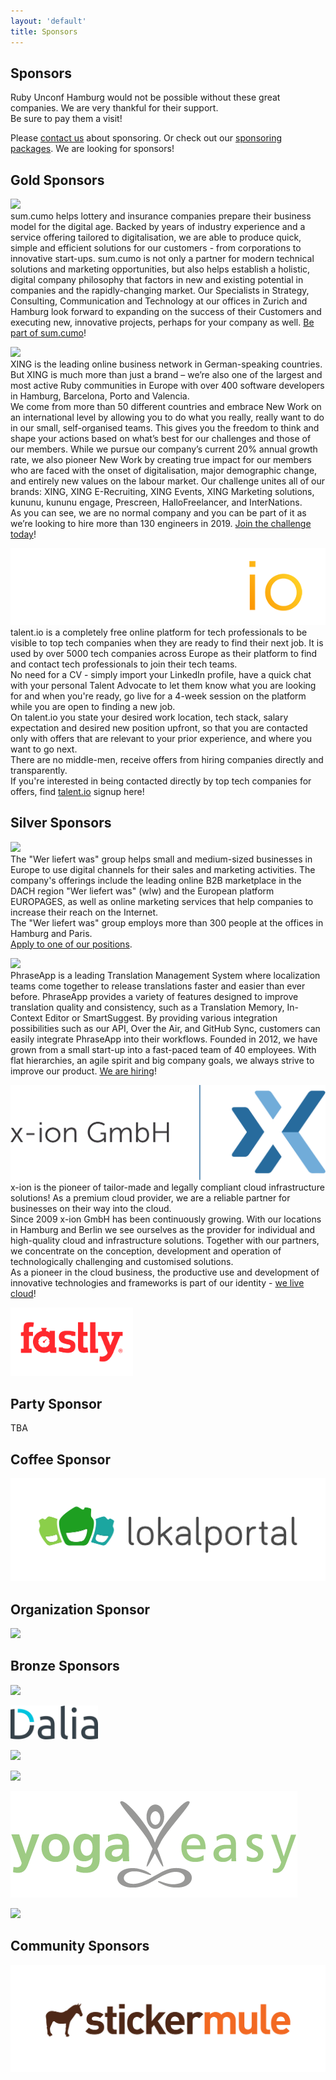 ```yaml
---
layout: 'default'
title: Sponsors
---
```


<div class="content-section content-section--whitebg" markdown="1">

## Sponsors
<p>
Ruby Unconf Hamburg would not be possible without these great companies. We are very thankful for their support.
<br />
Be sure to pay them a visit!
</p>
<p>
Please <a href="mailto:sponsoring@rubyunconf.eu">contact us</a> about sponsoring. Or check out our <a href="https://drive.google.com/file/d/11QMNW0v7T9BrhfYtfJ7qm3It-MlTn1OT/view" target="_blank">sponsoring packages</a>. We are looking for sponsors!
</p>
</div>

<div class="content-section content-section--purplebg" markdown="1">

## Gold Sponsors
  <p class="sponsor__description" markdown="1">
    <a class="sponsor__logo" href="https://www.sumcumo.com/" target="_blank"><img src="assets/images/sponsors/sumcumo.svg"></a>
    <br/>
    sum.cumo helps lottery and insurance companies prepare their business model for the digital age. Backed by years of industry experience and a service offering tailored to digitalisation, we are able to produce quick, simple and efficient solutions for our customers - from corporations to innovative start-ups. sum.cumo is not only a partner for modern technical solutions and marketing opportunities, but also helps establish a holistic, digital company philosophy that factors in new and existing potential in companies and the rapidly-changing market. Our Specialists in Strategy, Consulting, Communication and Technology at our offices in Zurich and Hamburg look forward to expanding on the success of their Customers and executing new, innovative projects, perhaps for your company as well. <a href="https://www.sumcumo.com/jobs" target="_blank">Be part of sum.cumo</a>!
  </p>
  <p class="sponsor__description" markdown="1">
    <a class="sponsor__logo" href="https://www.xing.com/" target="_blank"><img src="assets/images/sponsors/xing.svg"></a>
    <br/>
    XING is the leading online business network in German-speaking countries. But XING is much more than just a brand – we’re also one of the largest and most active Ruby communities in Europe with over 400 software developers in Hamburg, Barcelona, Porto and Valencia.<br/>
    We come from more than 50 different countries and embrace New Work on an international level by allowing you to do what you really, really want to do in our small, self-organised teams. This gives you the freedom to think and shape your actions based on what’s best for our challenges and those of our members. While we pursue our company’s current 20% annual growth rate, we also pioneer New Work by creating true impact for our members who are faced with the onset of digitalisation, major demographic change, and entirely new values on the labour market. Our challenge unites all of our brands: XING, XING E-Recruiting, XING Events, XING Marketing solutions, kununu, kununu engage, Prescreen, HalloFreelancer, and InterNations.<br/>
    As you can see, we are no normal company and you can be part of it as we’re looking to hire more than 130 engineers in 2019. <a href="https://corporate.xing.com/en/career/" target="_blank">Join the challenge today</a>!
  </p>
  <p class="sponsor__description" markdown="1">
    <a class="sponsor__logo" href="https://www.talent.io/?utm_source=event&utm_campaign=RubyUnConf&utm_content=talentioBlurb" target="_blank"><img src="assets/images/sponsors/talent-io.png"></a>
    <br/>
    talent.io is a completely free online platform for tech professionals to be visible to top tech companies when they are ready to find their next job. It is used by over 5000 tech companies across Europe as their platform to find and contact tech professionals to join their tech teams.<br/>
    No need for a CV - simply import your LinkedIn profile, have a quick chat with your personal Talent Advocate to let them know what you are looking for and when you're ready, go live for a 4-week session on the platform while you are open to finding a new job.<br/>
    On talent.io you state your desired work location, tech stack, salary expectation and desired new position upfront, so that you are contacted only with offers that are relevant to your prior experience, and where you want to go next.<br/>
    There are no middle-men, receive offers from hiring companies directly and transparently. <br/>
    If you're interested in being contacted directly by top tech companies for offers, find <a href="https://www.talent.io/?utm_source=event&utm_campaign=RubyUnConf&utm_content=talentioBlurb" target="_blank">talent.io</a> signup here!
  </p>
</div>

<div class="content-section content-section--whitebg" markdown="1">

## Silver Sponsors
  <p class="sponsor__description" markdown="1">
    <a class="sponsor__logo" href="https://www.wlw.de/" target="_blank"><img src="assets/images/sponsors/wlw.svg" style="height:100px;"></a>
    <br />
    The "Wer liefert was" group helps small and medium-sized businesses in Europe to use digital channels for their sales and marketing activities. The company's offerings include the leading online B2B marketplace in the DACH region "Wer liefert was" (wlw) and the European platform EUROPAGES, as well as online marketing services that help companies to increase their reach on the Internet.<br />
    The "Wer liefert was" group employs more than 300 people at the offices in Hamburg and Paris.<br />
    <a href="https://www.wlw.de/en/firm/careers/jobs" target="_blank">Apply to one of our positions</a>.
  </p>
  <p class="sponsor__description" markdown="1">
    <a class="sponsor__logo" href="https://phraseapp.com/" target="_blank"><img src="assets/images/sponsors/parrotandlogo.png"></a>
    <br />
    PhraseApp is a leading Translation Management System where localization teams come together to release translations faster and easier than ever before. PhraseApp provides a variety of features designed to improve translation quality and consistency, such as a Translation Memory, In-Context Editor or SmartSuggest. By providing various integration possibilities such as our API, Over the Air, and GitHub Sync, customers can easily integrate PhraseApp into their workflows. Founded in 2012, we have grown from a small start-up into a fast-paced team of 40 employees. With flat hierarchies, an agile spirit and big company goals, we always strive to improve our product. <a href="https://phraseapp.com/careers" target="_blank">We are hiring</a>!
  </p>
  <p class="sponsor__description" markdown="1">
    <a class="sponsor__logo" href="https://www.x-ion.de/" target="_blank"><img src="assets/images/sponsors/x-ion.svg"></a>
    <br />
    x-ion is the pioneer of tailor-made and legally compliant cloud infrastructure solutions! As a premium cloud provider, we are a reliable partner for businesses on their way into the cloud.<br/>
    Since 2009 x-ion GmbH has been continuously growing. With our locations in Hamburg and Berlin we see ourselves as the provider for individual and high-quality cloud and infrastructure solutions. Together with our partners, we concentrate on the conception, development and operation of technologically challenging and customised solutions.<br/>
    As a pioneer in the cloud business, the productive use and development of innovative technologies and frameworks is part of our identity - <a href="https://www.x-ion.de/karriere-x-ion/" target="_blank">we live cloud</a>!
  </p>
  <p class="sponsor__description" markdown="1">
    <a class="sponsor__logo" href="https://www.fastly.com/" target="_blank"><img src="assets/images/sponsors/fastly.svg" style="height:110px;"></a>
    <br />
  </p>

</div>

<div class="content-section" markdown="1">

## Party Sponsor
  <p class="sponsor__description" markdown="1">
    TBA
  </p>

## Coffee Sponsor
  <p class="sponsor__description" markdown="1">
    <a class="sponsor__logo" href="https://lokalportal.de" target="_blank"><img src="assets/images/sponsors/lokalportal.png"></a>
  </p>

## Organization Sponsor
  <p class="sponsor__description" markdown="1">
    <a class="sponsor__logo" href="https://www.toptranslation.com/" target="_blank" style="height:100px;"><img src="assets/images/sponsors/toptranslation.svg" style="height:70px;"></a>
  </p>

</div>

<div class="content-section content-section--whitebg" markdown="1">

## Bronze Sponsors
  <p class="sponsor__description" markdown="1">
    <a class="sponsor__logo" href="https://www.akra.de/" target="_blank"><img src="assets/images/sponsors/akra.gif"></a>
  </p>
  <p class="sponsor__description" markdown="1">
    <a class="sponsor__logo" href="https://daliaresearch.com" target="_blank"><img src="assets/images/sponsors/daliaresearch.png" style="width: 140px;"></a>
  </p>
  <p class="sponsor__description" markdown="1">
    <a class="sponsor__logo" href="https://www.megorei.com" target="_blank"><img src="assets/images/sponsors/megorei.svg"></a>
  </p>
  <p class="sponsor__description" markdown="1">
    <a class="sponsor__logo" href="https://9elements.com" target="_blank"><img src="assets/images/sponsors/9elements.svg"></a>
  </p>
  <p class="sponsor__description" markdown="1">
    <a class="sponsor__logo" href="https://www.yogaeasy.de/?utm_medium=events&utm_source=kooperation&utm_campaign=traffic_rubyunconf&utm_content=extern" target="_blank"><img src="assets/images/sponsors/yogaeasy.png"></a>
  </p>
  <p class="sponsor__description" markdown="1">
      <a class="sponsor__logo" href="https://www.shopify.com" target="_blank"><img src="assets/images/sponsors/shopify.svg"></a>
  </p>
</div>

<div class="content-section content-section--purplebg" markdown="1">

## Community Sponsors
  <p class="sponsor__description" markdown="1">
    <a class="sponsor__logo" href="https://www.stickermule.com/eu/uses?utm_source=sponsorship&utm_medium=referral&utm_campaign=RubyUnconfHamburg19" target="_blank"><img src="assets/images/sponsors/stickermule.svg"></a>
  </p>
</div>
